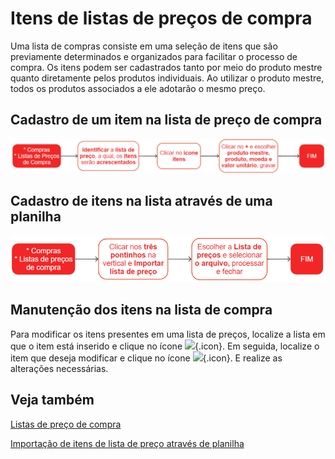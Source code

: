 # Itens de listas de preços de compra

Uma lista de compras consiste em uma seleção de itens que são previamente determinados e organizados para facilitar o processo de compra. Os itens podem ser cadastrados tanto por meio do produto mestre quanto diretamente pelos produtos individuais. Ao utilizar o produto mestre, todos os produtos associados a ele adotarão o mesmo preço.

## Cadastro de um item na lista de preço de compra

![Cadastro de item](priceListItem.png)

## Cadastro de itens na lista através de uma planilha

![Importe de itens por planilha](../purchase/priceList1.png)

## Manutenção dos itens na lista de compra

Para modificar os itens presentes em uma lista de preços, localize a lista em que o item está inserido e clique no ícone ![](https://static.zenerp.app.br/icons/action-child.svg){.icon}. Em seguida, localize o item que deseja modificar e clique no ícone  ![](https://static.zenerp.app.br/icons/action-update.svg){.icon}. E realize as alterações necessárias.

## Veja também

[Listas de preço de compra](priceList)

[Importação de itens de lista de preço através de planilha](/commercial/priceListOpImport)